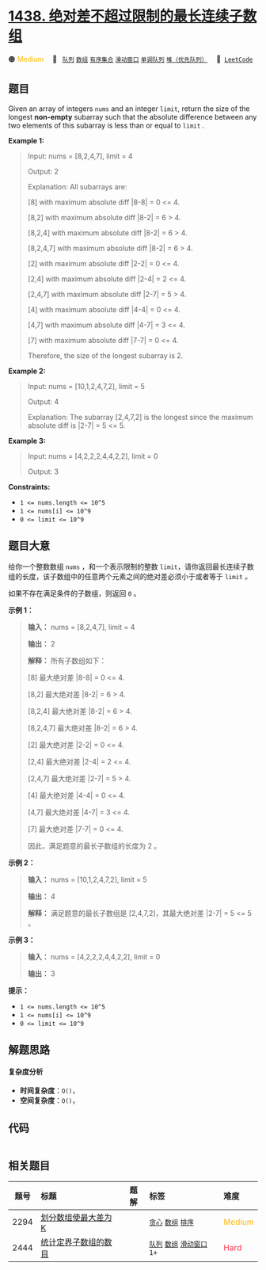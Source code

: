 # [1438. 绝对差不超过限制的最长连续子数组](https://leetcode.com/problems/longest-continuous-subarray-with-absolute-diff-less-than-or-equal-to-limit)

🟠 <font color=#ffb800>Medium</font>&emsp; 🔖&ensp; [`队列`](/tag/queue.md) [`数组`](/tag/array.md) [`有序集合`](/tag/ordered-set.md) [`滑动窗口`](/tag/sliding-window.md) [`单调队列`](/tag/monotonic-queue.md) [`堆（优先队列）`](/tag/heap-priority-queue.md)&emsp; 🔗&ensp;[`LeetCode`](https://leetcode.com/problems/longest-continuous-subarray-with-absolute-diff-less-than-or-equal-to-limit)

## 题目

Given an array of integers `nums` and an integer `limit`, return the size of
the longest **non-empty** subarray such that the absolute difference between
any two elements of this subarray is less than or equal to `limit` _._



**Example 1:**

> Input: nums = [8,2,4,7], limit = 4
> 
> Output: 2 
> 
> Explanation: All subarrays are: 
> 
> [8] with maximum absolute diff |8-8| = 0 <= 4.
> 
> [8,2] with maximum absolute diff |8-2| = 6 > 4. 
> 
> [8,2,4] with maximum absolute diff |8-2| = 6 > 4.
> 
> [8,2,4,7] with maximum absolute diff |8-2| = 6 > 4.
> 
> [2] with maximum absolute diff |2-2| = 0 <= 4.
> 
> [2,4] with maximum absolute diff |2-4| = 2 <= 4.
> 
> [2,4,7] with maximum absolute diff |2-7| = 5 > 4.
> 
> [4] with maximum absolute diff |4-4| = 0 <= 4.
> 
> [4,7] with maximum absolute diff |4-7| = 3 <= 4.
> 
> [7] with maximum absolute diff |7-7| = 0 <= 4. 
> 
> Therefore, the size of the longest subarray is 2.

**Example 2:**

> Input: nums = [10,1,2,4,7,2], limit = 5
> 
> Output: 4 
> 
> Explanation: The subarray [2,4,7,2] is the longest since the maximum absolute diff is |2-7| = 5 <= 5.

**Example 3:**

> Input: nums = [4,2,2,2,4,4,2,2], limit = 0
> 
> Output: 3

**Constraints:**

  * `1 <= nums.length <= 10^5`
  * `1 <= nums[i] <= 10^9`
  * `0 <= limit <= 10^9`


## 题目大意

给你一个整数数组 `nums` ，和一个表示限制的整数 `limit`，请你返回最长连续子数组的长度，该子数组中的任意两个元素之间的绝对差必须小于或者等于
`limit` _。_

如果不存在满足条件的子数组，则返回 `0` 。



**示例 1：**

> 
> 
> 
> 
> 
> **输入：** nums = [8,2,4,7], limit = 4
> 
> **输出：** 2 
> 
> **解释：** 所有子数组如下：
> 
> [8] 最大绝对差 |8-8| = 0 <= 4.
> 
> [8,2] 最大绝对差 |8-2| = 6 > 4. 
> 
> [8,2,4] 最大绝对差 |8-2| = 6 > 4.
> 
> [8,2,4,7] 最大绝对差 |8-2| = 6 > 4.
> 
> [2] 最大绝对差 |2-2| = 0 <= 4.
> 
> [2,4] 最大绝对差 |2-4| = 2 <= 4.
> 
> [2,4,7] 最大绝对差 |2-7| = 5 > 4.
> 
> [4] 最大绝对差 |4-4| = 0 <= 4.
> 
> [4,7] 最大绝对差 |4-7| = 3 <= 4.
> 
> [7] 最大绝对差 |7-7| = 0 <= 4. 
> 
> 因此，满足题意的最长子数组的长度为 2 。
> 
> 

**示例 2：**

> 
> 
> 
> 
> 
> **输入：** nums = [10,1,2,4,7,2], limit = 5
> 
> **输出：** 4 
> 
> **解释：** 满足题意的最长子数组是 [2,4,7,2]，其最大绝对差 |2-7| = 5 <= 5 。
> 
> 

**示例 3：**

> 
> 
> 
> 
> 
> **输入：** nums = [4,2,2,2,4,4,2,2], limit = 0
> 
> **输出：** 3
> 
> 



**提示：**

  * `1 <= nums.length <= 10^5`
  * `1 <= nums[i] <= 10^9`
  * `0 <= limit <= 10^9`


## 解题思路

#### 复杂度分析

- **时间复杂度**：`O()`，
- **空间复杂度**：`O()`，

## 代码

```javascript

```

## 相关题目

<!-- prettier-ignore -->
| 题号 | 标题 | 题解 | 标签 | 难度 |
| :------: | :------ | :------: | :------ | :------ |
| 2294 | [划分数组使最大差为 K](https://leetcode.com/problems/partition-array-such-that-maximum-difference-is-k) |  |  [`贪心`](/tag/greedy.md) [`数组`](/tag/array.md) [`排序`](/tag/sorting.md) | <font color=#ffb800>Medium</font> |
| 2444 | [统计定界子数组的数目](https://leetcode.com/problems/count-subarrays-with-fixed-bounds) |  |  [`队列`](/tag/queue.md) [`数组`](/tag/array.md) [`滑动窗口`](/tag/sliding-window.md) `1+` | <font color=#ff334b>Hard</font> |